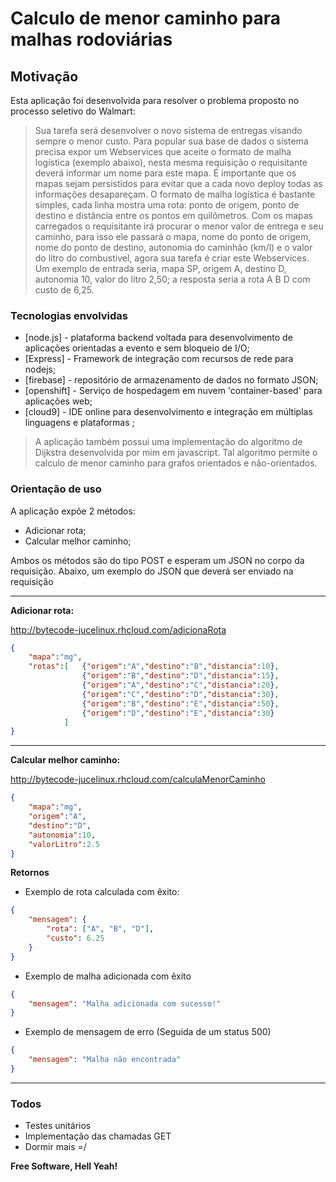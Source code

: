# Calculo de menor caminho para malhas rodoviárias

## Motivação
Esta aplicação foi desenvolvida para resolver o problema proposto no processo seletivo do Walmart:
>Sua tarefa será desenvolver o novo sistema de entregas visando sempre o menor custo. Para popular sua base de dados o sistema precisa expor um Webservices que aceite o formato de malha logística (exemplo abaixo), nesta mesma requisição o requisitante deverá informar um nome para este mapa. É importante que os mapas sejam persistidos para evitar que a cada novo deploy todas as informações desapareçam. O formato de malha logística é bastante simples, cada linha mostra uma rota: ponto de origem, ponto de destino e distância entre os pontos em quilômetros.
>Com os mapas carregados o requisitante irá procurar o menor valor de entrega e seu caminho, para isso ele passará o mapa, nome do ponto de origem, nome do ponto de destino, autonomia do caminhão (km/l) e o valor do litro do combustivel, agora sua tarefa é criar este Webservices. Um exemplo de entrada seria, mapa SP, origem A, destino D, autonomia 10, valor do litro 2,50; a resposta seria a rota A B D com custo de 6,25.

### Tecnologias envolvidas

* [node.js] - plataforma backend voltada para desenvolvimento de aplicações orientadas a evento e sem bloqueio de I/O;
* [Express] - Framework de integração com recursos de rede para nodejs;
* [firebase] - repositório de armazenamento de dados no formato JSON;
* [openshift] - Serviço de hospedagem em nuvem 'container-based' para aplicações web;
* [cloud9] - IDE online para desenvolvimento e integração em múltiplas linguagens e plataformas ;



>A aplicação também possui uma implementação do algoritmo de Dijkstra desenvolvida por mim em javascript. Tal algoritmo permite o calculo de menor caminho para grafos orientados e não-orientados. 

### Orientação de uso

A aplicação expõe 2 métodos:
 - Adicionar rota;
 - Calcular melhor caminho;

Ambos os métodos são do tipo POST e esperam um JSON no corpo da requisição. Abaixo, um exemplo do JSON que deverá ser enviado na requisição
** **
**Adicionar rota:**

http://bytecode-jucelinux.rhcloud.com/adicionaRota
```JSON
{
	"mapa":"mg",
	"rotas":[	{"origem":"A","destino":"B","distancia":10},
				{"origem":"B","destino":"D","distancia":15},
				{"origem":"A","destino":"C","distancia":20},
				{"origem":"C","destino":"D","distancia":30},
				{"origem":"B","destino":"E","distancia":50},
				{"origem":"D","destino":"E","distancia":30}
			]
}
```


** **
**Calcular melhor caminho:**

http://bytecode-jucelinux.rhcloud.com/calculaMenorCaminho
```JSON
{
	"mapa":"mg",
	"origem":"A",
	"destino":"D",
	"autonomia":10,
	"valorLitro":2.5
}
```
**Retornos**

* Exemplo de rota calculada com êxito:
```JSON
{
    "mensagem": {
        "rota": ["A", "B", "D"],
        "custo": 6.25
    }
}
```
* Exemplo de malha adicionada com êxito
```JSON
{
    "mensagem": "Malha adicionada com sucesso!"
}
```
* Exemplo de mensagem de erro (Seguida de um status 500)
```JSON
{
    "mensagem": "Malha não encontrada"
}
```
** **


### Todos

 - Testes unitários
 - Implementação das chamadas GET
 - Dormir mais =/



**Free Software, Hell Yeah!**
